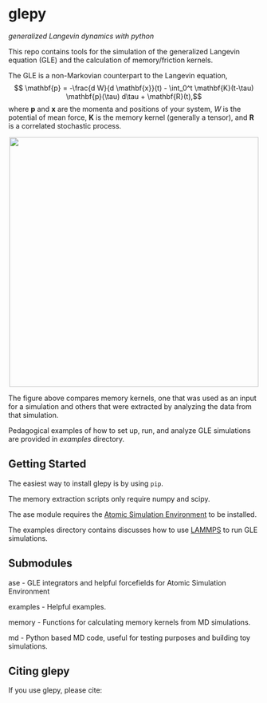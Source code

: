glepy
=====

*generalized Langevin dynamics with python*

This repo contains tools for the simulation of the generalized Langevin equation (GLE) and the 
calculation of memory/friction kernels. 

The GLE is a non-Markovian counterpart to the Langevin equation,
$$ \mathbf{p} = -\frac{d W}{d \mathbf{x}}(t) - \int_0^t \mathbf{K}(t-\tau) \mathbf{p}(\tau) d\tau + \mathbf{R}(t),$$
where $\mathbf{p}$ and $\mathbf{x}$ are the momenta and positions of your system, $W$ is 
the potential of mean force, $\mathbf{K}$ is the memory kernel (generally a tensor), 
and $\mathbf{R}$ is a correlated stochastic process. 

<p align="center">
<img src="https://github.com/garrettj403/SciencePlots/raw/master/examples/figures/fig01.jpg" width="500">
</p>

The figure above compares memory kernels, one that was used as an input for a 
simulation and others that were extracted by analyzing the data from that simulation.

Pedagogical examples of how to set up, run, and analyze GLE simulations are provided in 
*examples* directory.


Getting Started
---------------

The easiest way to install glepy is by using `pip`.

The memory extraction scripts only require numpy and scipy.

The ase module requires the [Atomic Simulation Environment](https://wiki.fysik.dtu.dk/ase/index.html)
to be installed.

The examples directory contains discusses how to use [LAMMPS](https://www.lammps.org/) to run GLE simulations.
 
Submodules
----------

ase - GLE integrators and helpful forcefields for Atomic Simulation Environment 

examples - Helpful examples.

memory - Functions for calculating memory kernels from MD simulations. 

md - Python based MD code, useful for testing purposes and building toy simulations. 


Citing glepy
------------
If you use glepy, please cite:
